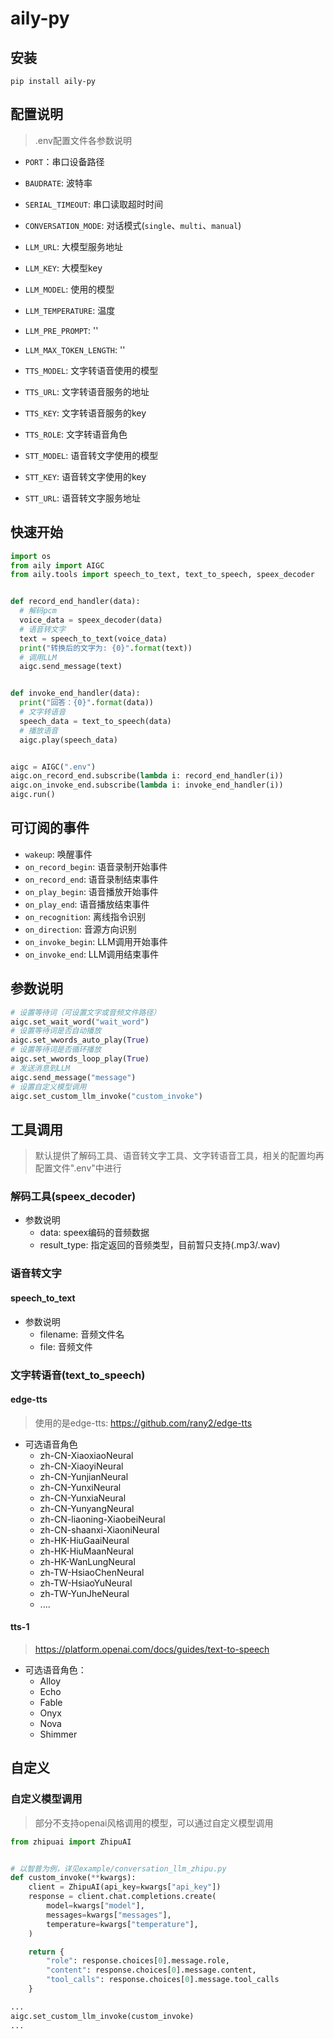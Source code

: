 # aily-py

## 安装

```
pip install aily-py
```

## 配置说明
> .env配置文件各参数说明

- `PORT`：串口设备路径
- `BAUDRATE`: 波特率
- `SERIAL_TIMEOUT`: 串口读取超时时间
- `CONVERSATION_MODE`: 对话模式(`single`、`multi`、`manual`)
- `LLM_URL`: 大模型服务地址
- `LLM_KEY`: 大模型key
- `LLM_MODEL`: 使用的模型
- `LLM_TEMPERATURE`: 温度
- `LLM_PRE_PROMPT`: ''
- `LLM_MAX_TOKEN_LENGTH`: ''

- `TTS_MODEL`: 文字转语音使用的模型
- `TTS_URL`: 文字转语音服务的地址
- `TTS_KEY`: 文字转语音服务的key
- `TTS_ROLE`: 文字转语音角色

- `STT_MODEL`: 语音转文字使用的模型
- `STT_KEY`: 语音转文字使用的key
- `STT_URL`: 语音转文字服务地址

## 快速开始

```python
import os
from aily import AIGC
from aily.tools import speech_to_text, text_to_speech, speex_decoder


def record_end_handler(data):
  # 解码pcm
  voice_data = speex_decoder(data)
  # 语音转文字
  text = speech_to_text(voice_data)
  print("转换后的文字为: {0}".format(text))
  # 调用LLM
  aigc.send_message(text)


def invoke_end_handler(data):
  print("回答：{0}".format(data))
  # 文字转语音
  speech_data = text_to_speech(data)
  # 播放语音
  aigc.play(speech_data)


aigc = AIGC(".env")
aigc.on_record_end.subscribe(lambda i: record_end_handler(i))
aigc.on_invoke_end.subscribe(lambda i: invoke_end_handler(i))
aigc.run()

```

## 可订阅的事件

- `wakeup`: 唤醒事件
- `on_record_begin`: 语音录制开始事件
- `on_record_end`: 语音录制结束事件
- `on_play_begin`: 语音播放开始事件
- `on_play_end`: 语音播放结束事件
- `on_recognition`: 离线指令识别
- `on_direction`: 音源方向识别
- `on_invoke_begin`: LLM调用开始事件
- `on_invoke_end`: LLM调用结束事件

## 参数说明

```python
# 设置等待词（可设置文字或音频文件路径）
aigc.set_wait_word("wait_word")
# 设置等待词是否自动播放
aigc.set_wwords_auto_play(True)
# 设置等待词是否循环播放
aigc.set_wwords_loop_play(True)
# 发送消息到LLM
aigc.send_message("message")
# 设置自定义模型调用
aigc.set_custom_llm_invoke("custom_invoke")
```

## 工具调用

> 默认提供了解码工具、语音转文字工具、文字转语音工具，相关的配置均再配置文件".env"中进行

### 解码工具(speex_decoder)

- 参数说明
    - data: speex编码的音频数据
    - result_type: 指定返回的音频类型，目前暂只支持(.mp3/.wav)

### 语音转文字

#### speech_to_text

- 参数说明
    - filename: 音频文件名
    - file: 音频文件

### 文字转语音(text_to_speech)

#### edge-tts
> 使用的是edge-tts: https://github.com/rany2/edge-tts

- 可选语音角色
    - zh-CN-XiaoxiaoNeural 
    - zh-CN-XiaoyiNeural 
    - zh-CN-YunjianNeural 
    - zh-CN-YunxiNeural 
    - zh-CN-YunxiaNeural 
    - zh-CN-YunyangNeural 
    - zh-CN-liaoning-XiaobeiNeural 
    - zh-CN-shaanxi-XiaoniNeural 
    - zh-HK-HiuGaaiNeural 
    - zh-HK-HiuMaanNeural 
    - zh-HK-WanLungNeural 
    - zh-TW-HsiaoChenNeural 
    - zh-TW-HsiaoYuNeural 
    - zh-TW-YunJheNeural
    - ....


#### tts-1
> https://platform.openai.com/docs/guides/text-to-speech
- 可选语音角色：
    - Alloy
    - Echo
    - Fable
    - Onyx
    - Nova
    - Shimmer


## 自定义

### 自定义模型调用

> 部分不支持openai风格调用的模型，可以通过自定义模型调用

```python
from zhipuai import ZhipuAI


# 以智普为例，详见example/conversation_llm_zhipu.py
def custom_invoke(**kwargs):
    client = ZhipuAI(api_key=kwargs["api_key"])
    response = client.chat.completions.create(
        model=kwargs["model"],
        messages=kwargs["messages"],
        temperature=kwargs["temperature"],
    )

    return {
        "role": response.choices[0].message.role,
        "content": response.choices[0].message.content,
        "tool_calls": response.choices[0].message.tool_calls
    }

...
aigc.set_custom_llm_invoke(custom_invoke)
...
```
